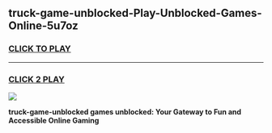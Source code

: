 
## truck-game-unblocked-Play-Unblocked-Games-Online-5u7oz
<h3>
<a href="https://premium76.site?title=truck-game-unblocked&ref=25A">CLICK TO PLAY</a></h3>
<hr>

<h3>
<a href="https://premium76.site?title=truck-game-unblocked&ref=25A">CLICK 2 PLAY</a>
  
</h3>

<a href="https://premium76.site?title=truck-game-unblocked&ref=25A"><img src="https://clearcache.store/games.png"></a>


**truck-game-unblocked games unblocked: Your Gateway to Fun and Accessible Online Gaming**
